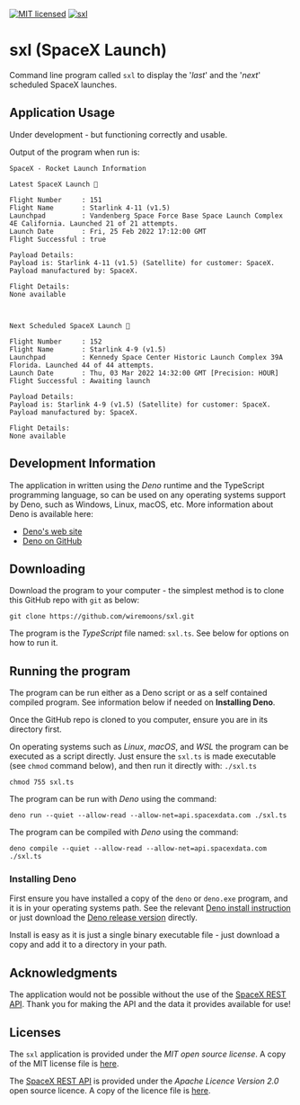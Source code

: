 [![MIT licensed](https://img.shields.io/badge/license-MIT-blue.svg)](https://raw.githubusercontent.com/hyperium/hyper/master/LICENSE)
[![sxl](https://github.com/wiremoons/sxl/actions/workflows/sxl-build-deno.yml/badge.svg?branch=main)](https://github.com/wiremoons/sxl/actions/workflows/sxl-build-deno.yml)

# sxl (SpaceX Launch)

Command line program called `sxl` to display the '*last*' and the '*next*'
scheduled SpaceX launches.

## Application Usage

Under development - but functioning correctly and usable.

Output of the program when run is:

```console
SpaceX - Rocket Launch Information

Latest SpaceX Launch 🚀

Flight Number     : 151
Flight Name       : Starlink 4-11 (v1.5)
Launchpad         : Vandenberg Space Force Base Space Launch Complex 4E California. Launched 21 of 21 attempts.
Launch Date       : Fri, 25 Feb 2022 17:12:00 GMT 
Flight Successful : true 

Payload Details:
Payload is: Starlink 4-11 (v1.5) (Satellite) for customer: SpaceX. Payload manufactured by: SpaceX.

Flight Details:
None available



Next Scheduled SpaceX Launch 🚀

Flight Number     : 152
Flight Name       : Starlink 4-9 (v1.5)
Launchpad         : Kennedy Space Center Historic Launch Complex 39A Florida. Launched 44 of 44 attempts.
Launch Date       : Thu, 03 Mar 2022 14:32:00 GMT [Precision: HOUR]
Flight Successful : Awaiting launch 

Payload Details:
Payload is: Starlink 4-9 (v1.5) (Satellite) for customer: SpaceX. Payload manufactured by: SpaceX.

Flight Details:
None available
```

## Development Information

The application in written using the _Deno_ runtime and the TypeScript
programming language, so can be used on any operating systems support by Deno,
such as Windows, Linux, macOS, etc. More information about Deno is available
here:

- [Deno's web site](https://deno.land/)
- [Deno on GitHub](https://github.com/denoland)

## Downloading

Download the program to your computer - the simplest method is to clone this
GitHub repo with `git` as below:

```console
git clone https://github.com/wiremoons/sxl.git
```

The program is the *TypeScript* file named: `sxl.ts`. See below for options on
how to run it.

## Running the program

The program can be run either as a Deno script or as a self contained compiled
program. See information below if needed on **Installing Deno**.

Once the GitHub repo is cloned to you computer, ensure you are in its directory
first.

On operating systems such as *Linux*, *macOS*, and *WSL* the program can be
executed as a script directly. Just ensure the `sxl.ts` is made executable (see
`chmod` command below), and then run it directly with: `./sxl.ts`

```console
chmod 755 sxl.ts
```

The program can be run with *Deno* using the command:

```console
deno run --quiet --allow-read --allow-net=api.spacexdata.com ./sxl.ts
```

The program can be compiled with *Deno* using the command:

```console
deno compile --quiet --allow-read --allow-net=api.spacexdata.com ./sxl.ts
```

### Installing Deno

First ensure you have installed a copy of the `deno` or `deno.exe` program, and
it is in your operating systems path. See the relevant
[Deno install instruction](https://github.com/denoland/deno_install) or just
download the
[Deno release version](https://github.com/denoland/deno/releases)
directly.

Install is easy as it is just a single binary executable file - just download a
copy and add it to a directory in your path.

## Acknowledgments

The application would not be possible without the use of the
[SpaceX REST API](https://github.com/r-spacex/SpaceX-API). Thank you for making
the API and the data it provides available for use!

## Licenses

The `sxl` application is provided under the *MIT open source license*. A copy of
the MIT license file is [here](./LICENSE).

The [SpaceX REST API](https://github.com/r-spacex/SpaceX-API) is provided under
the _Apache Licence Version 2.0_ open source licence. A copy of the licence file
is [here](https://github.com/r-spacex/SpaceX-API/blob/master/LICENSE).
